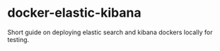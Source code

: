 # docker-elastic-kibana
Short guide on deploying elastic search and kibana dockers locally for testing.
